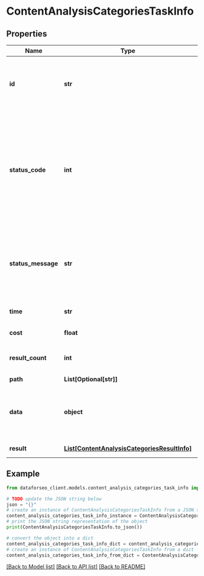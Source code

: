 # ContentAnalysisCategoriesTaskInfo


## Properties

Name | Type | Description | Notes
------------ | ------------- | ------------- | -------------
**id** | **str** | task identifier unique task identifier in our system in the UUID format | [optional] 
**status_code** | **int** | status code of the task generated by DataForSEO, can be within the following range: 10000-60000 you can find the full list of the response codes here | [optional] 
**status_message** | **str** | informational message of the task you can find the full list of general informational messages here | [optional] 
**time** | **str** | execution time, seconds | [optional] 
**cost** | **float** | total tasks cost, USD | [optional] 
**result_count** | **int** | number of elements in the result array | [optional] 
**path** | **List[Optional[str]]** | URL path | [optional] 
**data** | **object** | contains the same parameters that you specified in the POST request | [optional] 
**result** | [**List[ContentAnalysisCategoriesResultInfo]**](ContentAnalysisCategoriesResultInfo.md) | array of results | [optional] 

## Example

```python
from dataforseo_client.models.content_analysis_categories_task_info import ContentAnalysisCategoriesTaskInfo

# TODO update the JSON string below
json = "{}"
# create an instance of ContentAnalysisCategoriesTaskInfo from a JSON string
content_analysis_categories_task_info_instance = ContentAnalysisCategoriesTaskInfo.from_json(json)
# print the JSON string representation of the object
print(ContentAnalysisCategoriesTaskInfo.to_json())

# convert the object into a dict
content_analysis_categories_task_info_dict = content_analysis_categories_task_info_instance.to_dict()
# create an instance of ContentAnalysisCategoriesTaskInfo from a dict
content_analysis_categories_task_info_from_dict = ContentAnalysisCategoriesTaskInfo.from_dict(content_analysis_categories_task_info_dict)
```
[[Back to Model list]](../README.md#documentation-for-models) [[Back to API list]](../README.md#documentation-for-api-endpoints) [[Back to README]](../README.md)



